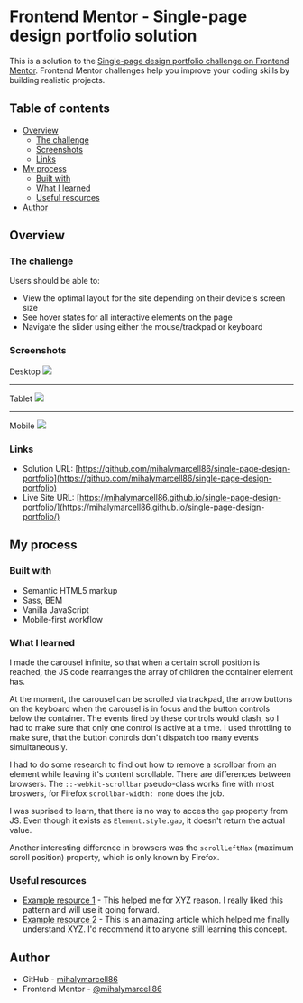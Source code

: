 # Frontend Mentor - Single-page design portfolio solution

This is a solution to the [Single-page design portfolio challenge on Frontend Mentor](https://www.frontendmentor.io/challenges/singlepage-design-portfolio-2MMhyhfKVo). Frontend Mentor challenges help you improve your coding skills by building realistic projects.

## Table of contents

- [Overview](#overview)
  - [The challenge](#the-challenge)
  - [Screenshots](#screenshots)
  - [Links](#links)
- [My process](#my-process)
  - [Built with](#built-with)
  - [What I learned](#what-i-learned)
  - [Useful resources](#useful-resources)
- [Author](#author)

## Overview

### The challenge

Users should be able to:

- View the optimal layout for the site depending on their device's screen size
- See hover states for all interactive elements on the page
- Navigate the slider using either the mouse/trackpad or keyboard

### Screenshots

Desktop
![](./screenshots/screenshot-desktop.png)

---

Tablet
![](./screenshots/screenshot-tablet.png)

---

Mobile
![](./screenshots/screenshot-mobile.png)

### Links

- Solution URL: [https://github.com/mihalymarcell86/single-page-design-portfolio](https://github.com/mihalymarcell86/single-page-design-portfolio)
- Live Site URL: [https://mihalymarcell86.github.io/single-page-design-portfolio/](https://mihalymarcell86.github.io/single-page-design-portfolio/)

## My process

### Built with

- Semantic HTML5 markup
- Sass, BEM
- Vanilla JavaScript
- Mobile-first workflow

### What I learned

I made the carousel infinite, so that when a certain scroll position is reached, the JS code rearranges the array of children the container element has.

At the moment, the carousel can be scrolled via trackpad, the arrow buttons on the keyboard when the carousel is in focus and the button controls below the container. The events fired by these controls would clash, so I had to make sure that only one control is active at a time. I used throttling to make sure, that the button controls don't dispatch too many events simultaneously.

I had to do some research to find out how to remove a scrollbar from an element while leaving it's content scrollable. There are differences between browsers. The `::-webkit-scrollbar` pseudo-class works fine with most broswers, for Firefox `scrollbar-width: none` does the job.

I was suprised to learn, that there is no way to acces the `gap` property from JS. Even though it exists as `Element.style.gap`, it doesn't return the actual value.

Another interesting difference in browsers was the `scrollLeftMax` (maximum scroll position) property, which is only known by Firefox.

### Useful resources

- [Example resource 1](https://www.example.com) - This helped me for XYZ reason. I really liked this pattern and will use it going forward.
- [Example resource 2](https://www.example.com) - This is an amazing article which helped me finally understand XYZ. I'd recommend it to anyone still learning this concept.

## Author

- GitHub - [mihalymarcell86](https://github.com/mihalymarcell86)
- Frontend Mentor - [@mihalymarcell86](https://www.frontendmentor.io/profile/mihalymarcell86)
